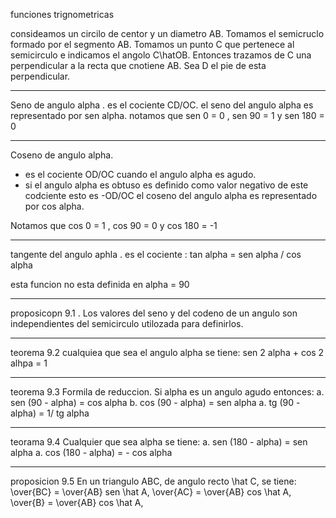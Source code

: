 funciones trignometricas

consideamos un circilo de centor y un diametro AB. Tomamos el semicruclo formado por el segmento AB. Tomamos un punto C que pertenece al semicirculo e indicamos el angolo C\hatOB. Entonces trazamos de C una perpendicular a la recta que cnotiene AB. Sea D el pie de esta perpendicular.

---

Seno de angulo alpha . es el cociente CD/OC. 
el seno del angulo alpha es representado por sen alpha.
notamos que
sen 0 = 0 , sen 90 = 1 y sen 180 = 0

---

Coseno de angulo alpha. 
- es el cociente OD/OC cuando el angulo alpha es agudo.
- si el angulo alpha es obtuso es definido como valor negativo de este codciente esto es -OD/OC
el coseno del angulo alpha es representado por cos alpha.


Notamos que 
cos 0 = 1 , cos 90 = 0 y cos 180 = -1

---

tangente del angulo aphla . es el cociente :
tan alpha = sen alpha / cos alpha

esta funcion no esta definida en alpha = 90

---

proposicopn 9.1 . Los  valores del seno y del codeno de un angulo son independientes del semicirculo utilozada para definirlos.

---

teorema 9.2 cualquiea que sea el angulo alpha se tiene:
sen 2 alpha + cos 2 alhpa = 1

---

teorema 9.3
Formila de reduccion. Si alpha es un angulo agudo entonces:
a. sen (90 - alpha) = cos alpha
b. cos (90 - alpha) = sen alpha
a. tg (90 - alpha) = 1/ tg alpha

---

teorama 9.4 
Cualquier que sea alpha se tiene:
a. sen (180 - alpha) = sen alpha
a. cos (180 - alpha) = - cos alpha


---

proposicion 9.5
En un triangulo ABC, de angulo recto \hat C, se tiene:
\over{BC} = \over{AB} sen \hat A,
\over{AC} = \over{AB} cos \hat A,
\over{B} = \over{AB} cos \hat A,